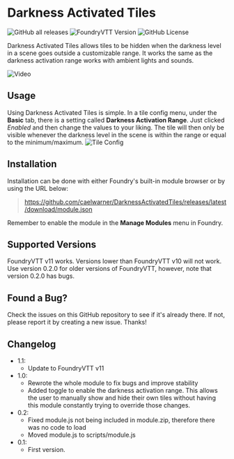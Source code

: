 # Darkness Activated Tiles

![GitHub all releases](https://img.shields.io/github/downloads/caelwarner/darkness-activated-tiles/total?style=for-the-badge) ![FoundryVTT Version](https://img.shields.io/badge/FoundryVTT-v11-orange?style=for-the-badge) ![GitHub License](https://img.shields.io/github/license/caelwarner/darkness-activated-tiles?color=blue&style=for-the-badge)

Darkness Activated Tiles allows tiles to be hidden when the darkness level in a scene goes outside a customizable range. It works the same as the darkness activation range works with ambient lights and sounds.

![Video](https://github.com/caelwarner/DarknessActivatedTiles/blob/feb436be94d8b8cf93588f0f2ac70fe1376be6ed/video.gif?raw=true)

## Usage

Using Darkness Activated Tiles is simple. In a tile config menu, under the **Basic** tab, there is a setting called **Darkness Activation Range**. Just clicked *Enabled* and then change the values to your liking. The tile will then only be visible whenever the darkness level in the scene is within the range or equal to the minimum/maximum.
![Tile Config](https://i.gyazo.com/114efe01cd5479b4ea87054eea276db9.png)

## Installation

Installation can be done with either Foundry's built-in module browser or by using the URL below:

> https://github.com/caelwarner/DarknessActivatedTiles/releases/latest/download/module.json

Remember to enable the module in the **Manage Modules** menu in Foundry.

## Supported Versions

FoundryVTT v11 works. Versions lower than FoundryVTT v10 will not work. Use version 0.2.0 for older versions of FoundryVTT, however, note that version 0.2.0 has bugs.

## Found a Bug?

Check the issues on this GitHub repository to see if it's already there. If not, please report it by creating a new issue. Thanks!

## Changelog

- 1.1:
  - Update to FoundryVTT v11
- 1.0:
  - Rewrote the whole module to fix bugs and improve stability
  - Added toggle to enable the darkness activation range. This allows the user to manually show and hide their own tiles without having this module constantly trying to override those changes.
- 0.2: 
  - Fixed module.js not being included in module.zip, therefore there was no code to load
  - Moved module.js to scripts/module.js
- 0.1: 
  - First version.

